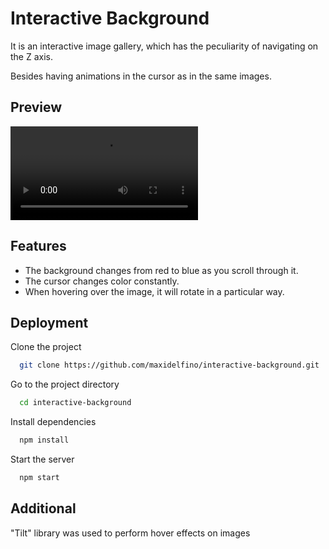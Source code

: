 
# Interactive Background

It is an interactive image gallery, which has the peculiarity of navigating on the Z axis.

Besides having animations in the cursor as in the same images.


## Preview

![Preview](./src/assets/readmeVideo.webm)


## Features

- The background changes from red to blue as you scroll through it.
- The cursor changes color constantly.
- When hovering over the image, it will rotate in a particular way.


## Deployment

Clone the project

```bash
  git clone https://github.com/maxidelfino/interactive-background.git
```

Go to the project directory

```bash
  cd interactive-background
```

Install dependencies

```bash
  npm install
```

Start the server

```bash
  npm start
```


## Additional

"Tilt" library was used to perform hover effects on images